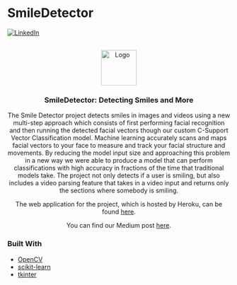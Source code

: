# SmileDetector
<!-- https://utmist.gitlab.io/projects/smiledetector/
 -->
<!-- # [![Contributors][contributors-shield]][contributors-url] -->

[![LinkedIn][linkedin-shield]][linkedin-url]

<!-- PROJECT LOGO -->
<br />
<div align="center">
  <a href="https://github.com/github_username/repo_name">
    <img src="https://utmist.gitlab.io/projects/smiledetector/smile_hu1f2c665efb998e6a3fe75cbd3952c625_43861_600x0_resize_box_2.png" alt="Logo" width="80" height="80">
  </a>

<h3 align="center">SmileDetector: Detecting Smiles and More</h3>

  <p align="center">
    The Smile Detector project detects smiles in images and videos using a new multi-step approach which consists of first performing facial recognition and then running the detected facial vectors though our custom C-Support Vector Classification model. Machine learning accurately scans and maps facial vectors to your face to measure and track your facial structure and movements. By reducing the model input size and approaching this problem in a new way we were able to produce a model that can perform classifications with high accuracy in fractions of the time that traditional models take. The project not only detects if a user is smiling, but also includes a video parsing feature that takes in a video input and returns only the sections where somebody is smiling.
   
   The web application for the project, which is hosted by Heroku, can be found <a href="https://smiledetector.herokuapp.com"> here</a>.
   
   You can find our Medium post <a href="https://medium.com/@cristinon66/648ebf0b6547"> here</a>.
  </p>
</div>

### Built With

* [OpenCV](https://opencv.org/)
* [scikit-learn](https://scikit-learn.org/stable/)
* [tkinter](https://docs.python.org/3/library/tkinter.html)







<!-- ACKNOWLEDGMENTS -->
<!-- ## Acknowledgments

* []()
* []()
* []()

<p align="right">(<a href="#top">back to top</a>)</p> -->



<!-- MARKDOWN LINKS & IMAGES -->
<!-- https://www.markdownguide.org/basic-syntax/#reference-style-links -->
[contributors-shield]: https://img.shields.io/github/contributors/github_username/repo_name.svg?style=for-the-badge
[contributors-url]: https://github.com/NoahCristino/SmileDetector/graphs/contributors
[forks-shield]: https://img.shields.io/github/forks/github_username/repo_name.svg?style=for-the-badge
[forks-url]: https://github.com/github_username/repo_name/network/members
[stars-shield]: https://img.shields.io/github/stars/github_username/repo_name.svg?style=for-the-badge
[stars-url]: https://github.com/github_username/repo_name/stargazers
[issues-shield]: https://img.shields.io/github/issues/github_username/repo_name.svg?style=for-the-badge
[issues-url]: https://github.com/github_username/repo_name/issues
[license-shield]: https://img.shields.io/github/license/github_username/repo_name.svg?style=for-the-badge
[license-url]: https://github.com/github_username/repo_name/blob/master/LICENSE.txt
[linkedin-shield]: https://utmist.gitlab.io/images/logos/blueside.svg
[linkedin-url]: https://utmist.gitlab.io/projects/smiledetector/
[product-screenshot]: images/screenshot.png
